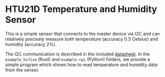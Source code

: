 # HTU21D Temperature and Humidity Sensor

This is a simple sensor that connects to the master device via I2C and can relatively precisely measure both temperature (accuracy 0.3 Celsius) and humidity (accuracy 2%).

The I2C communication is described in the included [datasheet](HTU21D-datasheet.pdf). In the `example_hifive` (Rust) and `example-rpi` (Python) folders, we provide a simple program which shows how to read temperature and humidity data from the sensor.